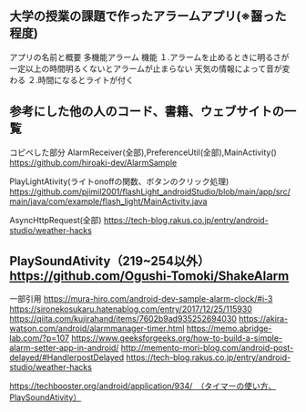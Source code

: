 ## 大学の授業の課題で作ったアラームアプリ(※齧った程度)
アプリの名前と概要 
多機能アラーム
機能
１.アラームを止めるときに明るさが一定以上の時間明るくないとアラームが止まらない
天気の情報によって音が変わる
２.時間になるとライトが付く

参考にした他の人のコード、書籍、ウェブサイトの一覧
------------------------------------------------------------------
コピペした部分
AlarmReceiver(全部),PreferenceUtil(全部),MainActivity()
https://github.com/hiroaki-dev/AlarmSample

PlayLightAtivity(ライトonoffの関数、ボタンのクリック処理)
https://github.com/pjimil2001/flashLight_androidStudio/blob/main/app/src/main/java/com/example/flash_light/MainActivity.java

AsyncHttpRequest(全部)
https://tech-blog.rakus.co.jp/entry/android-studio/weather-hacks

PlaySoundAtivity（219~254以外）
https://github.com/Ogushi-Tomoki/ShakeAlarm
------------------------------------------------------------------

一部引用
https://mura-hiro.com/android-dev-sample-alarm-clock/#i-3
https://sironekosukaru.hatenablog.com/entry/2017/12/25/115930
https://qiita.com/kujirahand/items/7602b9ad935252694030
https://akira-watson.com/android/alarmmanager-timer.html
https://memo.abridge-lab.com/?p=107
https://www.geeksforgeeks.org/how-to-build-a-simple-alarm-setter-app-in-android/
http://memento-mori-blog.com/android-post-delayed/#HandlerpostDelayed
https://tech-blog.rakus.co.jp/entry/android-studio/weather-hacks

https://techbooster.org/android/application/934/　（タイマーの使い方、PlaySoundAtivity）
